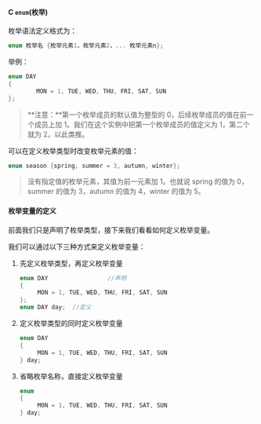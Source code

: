 #### C `enum`(枚举)

枚举语法定义格式为：

```c
enum 枚举名 {枚举元素1，枚举元素2，... 枚举元素n};
```

举例：

```c
enum DAY
{
		MON = 1, TUE, WED, THU, FRI, SAT, SUN
};
```

> **注意：**第一个枚举成员的默认值为整型的 0，后续枚举成员的值在前一个成员上加 1。我们在这个实例中把第一个枚举成员的值定义为 1，第二个就为 2，以此类推。

可以在定义枚举类型时改变枚举元素的值：

```c
enum season {spring, summer = 3, autumn, winter};
```

> 没有指定值的枚举元素，其值为前一元素加 1。也就说 spring 的值为 0，summer 的值为 3，autumn 的值为 4，winter 的值为 5。



#### 枚举变量的定义

前面我们只是声明了枚举类型，接下来我们看看如何定义枚举变量。

我们可以通过以下三种方式来定义枚举变量：

1. 先定义枚举类型，再定义枚举变量

   ```c
   enum DAY 				//声明
   {
   		MON = 1, TUE, WED, THU, FRI, SAT, SUN
   };
   enum	DAY	day;  //定义
   ```

2. 定义枚举类型的同时定义枚举变量

   ```c
   enum DAY 
   {
   		MON = 1, TUE, WED, THU, FRI, SAT, SUN
   } day;
   ```

3. 省略枚举名称，直接定义枚举变量

   ```c
   enum 
   {
   		MON = 1, TUE, WED, THU, FRI, SAT, SUN
   } day;
   ```

   

